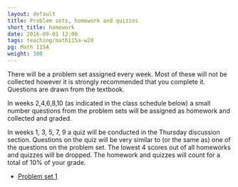 ```yaml
---
layout: default
title: Problem sets, homework and quizzes
short_title: homework
date: 2016-09-01 12:00
tags: teaching/math115a-w20
pg: Math 115A
weight: 300
---
```


There will be a problem set assigned every week. Most of these will not be collected however it is strongly recommended that you complete it. Questions are drawn from the textbook.

In weeks 2,4,6,8,10 (as indicated in the class schedule below) a small number questions from the problem sets will be assigned as homework and collected and graded. 

In weeks 1, 3, 5, 7, 9 a quiz will be conducted in the Thursday discussion section. Questions on the quiz will be very similar to (or the same as) one of the questions on the problem set. The lowest 4 scores out of all homeworks and quizzes will be dropped. The homework and quizzes will count for a total of 10% of your grade.

- [Problem set 1][ps1] <!-- ([solutions][ps1s]) -->
<!-- - [Problem set 2][ps2] <\!-- ([solutions][ps2s]) -\-> (HW: 3 and 4) -->
<!-- - [Problem set 3][ps3] <\!-- ([solutions][ps3s]) -\-> -->
<!-- - [Problem set 4][ps4] <\!-- ([solutions][ps4s]) -\-> (HW 3, 4b, 6b-d) -->
<!-- - [Problem set 5][ps5] <\!-- ([solutions][ps5s]) -\-> -->
<!-- - [Problem set 6][ps6] <\!-- ([solutions][ps6s]) -\-> (HW 2 and 5)  -->
<!-- - [Problem set 7][ps7] <\!-- ([solutions][ps7s]) -\-> -->
<!-- - [Problem set 8][ps8] <\!-- ([solutions][ps8s]) -\-> (HW 3, 5) -->
<!-- - [Problem set 9][ps9] <\!-- ([solutions][ps9s]) -\-> (HW 2, 3) -->
<!-- - [Problem set 10][ps10] <\!-- ([solutions][ps10s]) -\-> -->

[ps1]: ps/ps1.pdf
[ps2]: ps/ps2.pdf
[ps3]: ps/ps3.pdf
[ps4]: ps/ps4.pdf
[ps5]: ps/ps5.pdf
[ps6]: ps/ps6.pdf
[ps7]: ps/ps7.pdf
[ps8]: ps/ps8.pdf
[ps9]: ps/ps9.pdf
[ps10]: ps/ps10.pdf

[ps1s]: ps/ps1-solutions.pdf
[ps2s]: ps/ps2-solutions.pdf
[ps3s]: ps/ps3-solutions.pdf
[ps4s]: ps/ps4-solutions.pdf
[ps5s]: ps/ps5-solutions.pdf
[ps6s]: ps/ps6-solutions.pdf
[ps7s]: ps/ps7-solutions.pdf
[ps8s]: ps/ps8-solutions.pdf
[ps9s]: ps/ps9-solutions.pdf
[ps10s]: ps/ps10-solutions.pdf
